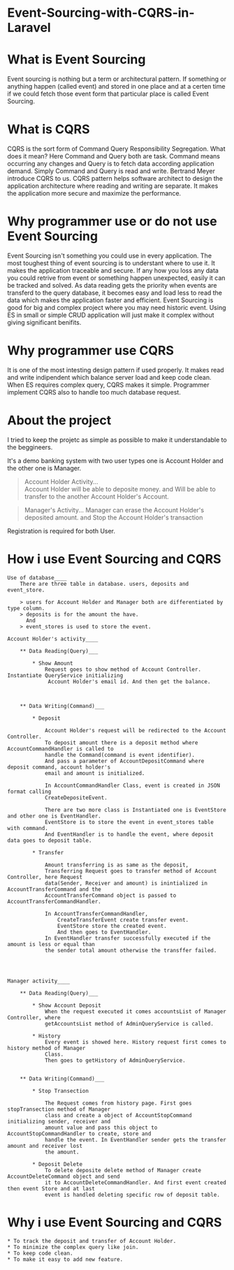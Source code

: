# Event-Sourcing-with-CQRS-in-Laravel


# What is Event Sourcing

Event sourcing is nothing but a term or architectural pattern. If something or anything happen 
(called event) and stored in one place and at a certen time if we could fetch those event form that 
particular place is called Event Sourcing.



# What is CQRS

CQRS is the sort form of Command Query Responsibility Segregation.
What does it mean? Here Command and Query both are task. Command means occurring any changes and Query 
is to fetch data according application demand. Simply Command and Query is read and write. Bertrand Meyer 
introduce CQRS to us. CQRS pattern helps software architect to design the application architecture 
where reading and writing are separate.
It makes the application more secure and maximize the performance.



# Why programmer use or do not use Event Sourcing

Event Sourcing isn't something you could use in every application. The most toughest thing of event 
sourcing is to understant where to use it. It makes the application traceable and secure. If any how 
you loss any data you could retrive from event or something happen unexpected, easily it can be tracked 
and solved. 
As data reading gets the priority when events are transferd to the query database, it becomes easy and 
load less to read the data which makes the application faster and efficient.
Event Sourcing is good for big and complex project where you may need historic event. Using ES in small 
or simple CRUD application will just make it complex without giving significant benifits.



# Why programmer use CQRS

It is one of the most intesting design pattern if used properly. It makes read and write indipendent 
which balance server load and keep code clean. When ES requires complex query, CQRS makes it simple. 
Programmer implement CQRS also to handle too much database request.



# About the project

I tried to keep the projetc as simple as possible to make it understandable to the beggineers.

It's a demo banking system with two user types one is Account Holder and the other one is Manager.

> Account Holder Activity...  
	Account Holder will be able to deposite money.
	and
	Will be able to transfer to the another Account Holder's Account.

> Manager's Activity...
	Manager can erase the Account Holder's deposited amount.
	and
	Stop the Account Holder's transaction

Registration is required for both User. 


# How i use Event Sourcing and CQRS

	Use of database____
		There are three table in database. users, deposits and event_store.

		> users for Account Holder and Manager both are differentiated by type column.
		> deposits is for the amount the have.
		  And
		> event_stores is used to store the event.
	
	Account Holder's activity____

		** Data Reading(Query)___
		
			* Show Amount
				Request goes to show method of Account Controller. Instantiate QueryService initializing
				 Account Holder's email id. And then get the balance.



		** Data Writing(Command)___
		
			* Deposit

				Account Holder's request will be redirected to the Account Controller.
				To deposit amount there is a deposit method where AccountCommandHandler is called to 
				handle the Command(command is event identifier).
				And pass a parameter of AccountDepositCommand where deposit command, account holder's 
				email and amount is initialized.

				In AccountCommandHandler Class, event is created in JSON format calling 
				CreateDepositeEvent.

				There are two more class is Instantiated one is EventStore and other one is EventHandler.
				EventStore is to store the event in event_stores table with command.
				And EventHandler is to handle the event, where deposit data goes to deposit table.

			* Transfer

				Amount transferring is as same as the deposit,
				Transferring Request goes to transfer method of Account Controller, here Request 
				data(Sender, Receiver and amount) is inintialized in AccountTransferCommand and the 
				AccountTransferCommand object is passed to AccountTransferCommandHandler.
				
				In AccountTransferCommandHandler, 
					CreateTransferEvent create transfer event.
					EventStore store the created event.
					And then goes to EventHandler.
				In EventHandler transfer successfully executed if the amount is less or equal than 
				the sender total amount otherwise the transffer failed.




	Manager activity____

		** Data Reading(Query)___

			* Show Account Deposit
				When the request executed it comes accountsList of Manager Controller, where 
				getAccountsList method of AdminQueryService is called.
			
			* History
				Every event is showed here. History request first comes to history method of Manager 
				Class.
				Then goes to getHistory of AdminQueryService.
		

		** Data Writing(Command)___

			* Stop Transection

				The Request comes from history page. First goes stopTransection method of Manager 
				class and create a object of AccountStopCommand initializing sender, receiver and 
				amount value and pass this object to AccountStopCommandHandler to create, store and 
				handle the event. In EventHandler sender gets the transfer amount and receiver lost
				the amount.
			
			* Deposit Delete
				To delete deposite delete method of Manager create AccountDeleteCommand object and send
				it to AccountDeleteCommandHandler. And first event created then event Store and at last 
				event is handled deleting specific row of deposit table.
		






# Why i use Event Sourcing and CQRS
	
	* To track the deposit and transfer of Account Holder.
	* To minimize the complex query like join.
	* To keep code clean.
	* To make it easy to add new feature.